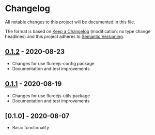 # Changelog

All notable changes to this project will be documented in this file.

The format is based on [Keep a Changelog](http://keepachangelog.com/en/1.0.0/)
(modification: no type change headlines) and this project adheres to
[Semantic Versioning](http://semver.org/spec/v2.0.0.html).

## [0.1.2] - 2020-08-23

- Changes for use flureejs-config package
- Documentation and test improvements

[0.1.2]: https://github.com/StylusFrost/flureejs-wallet/compare/v0.1.1...v0.1.2

## [0.1.1] - 2020-08-19

- Changes for use flureejs-utils package
- Documentation and test improvements

[0.1.1]: https://github.com/StylusFrost/flureejs-wallet/compare/v0.1.0...v0.1.1

## [0.1.0] - 2020-08-07

- Basic functionality
